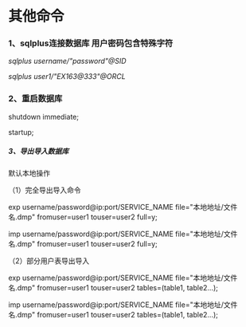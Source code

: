# 其他命令

### 1、sqlplus连接数据库 用户密码包含特殊字符

_sqlplus username/\"password\"@SID_

_sqlplus user1/\"EX163@333\"@ORCL_

### 2、重启数据库

shutdown immediate;

startup;

##### 3、导出导入数据库

默认本地操作

（1）完全导出导入命令

exp username/password@ip:port/SERVICE\_NAME file="本地地址/文件名.dmp" fromuser=user1 touser=user2  full=y;

imp username/password@ip:port/SERVICE\_NAME file="本地地址/文件名.dmp" fromuser=user1 touser=user2  full=y;

（2）部分用户表导出导入

exp username/password@ip:port/SERVICE\_NAME file="本地地址/文件名.dmp" fromuser=user1 touser=user2  tables=\(table1, table2...\);

imp username/password@ip:port/SERVICE\_NAME file="本地地址/文件名.dmp" fromuser=user1 touser=user2  tables=\(table1, table2...\);



